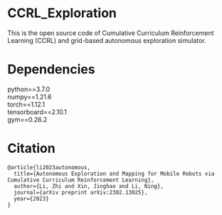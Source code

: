 # CCRL_Exploration
This is the open source code of Cumulative Curriculum Reinforcement Learning (CCRL) and grid-based autonomous exploration simulator.


# Dependencies
python==3.7.0<br />
numpy==1.21.6<br />
torch==1.12.1<br />
tensorboard==2.10.1<br />
gym==0.26.2<br />


# Citation
```
@article{li2023autonomous,
  title={Autonomous Exploration and Mapping for Mobile Robots via Cumulative Curriculum Reinforcement Learning},
  author={Li, Zhi and Xin, Jinghao and Li, Ning},
  journal={arXiv preprint arXiv:2302.13025},
  year={2023}
}
```

